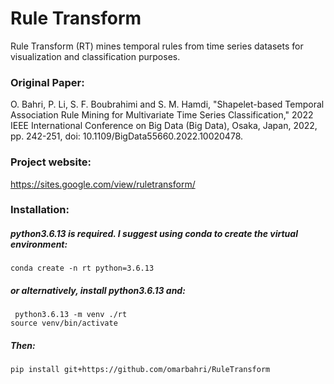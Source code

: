 # Rule Transform
Rule Transform (RT) mines temporal rules from time series datasets for visualization and classification purposes. <br />
### Original Paper: <br />
O. Bahri, P. Li, S. F. Boubrahimi and S. M. Hamdi, "Shapelet-based Temporal Association Rule Mining for Multivariate Time Series Classification," 2022 IEEE International Conference on Big Data (Big Data), Osaka, Japan, 2022, pp. 242-251, doi: 10.1109/BigData55660.2022.10020478.
### Project website: <br />
https://sites.google.com/view/ruletransform/
### Installation: <br />
##### python3.6.13 is required. I suggest using conda to create the virtual environment:
```
conda create -n rt python=3.6.13
```
##### or alternatively, install python3.6.13 and: 
```
 python3.6.13 -m venv ./rt
source venv/bin/activate
```
##### Then:
```
pip install git+https://github.com/omarbahri/RuleTransform
```
